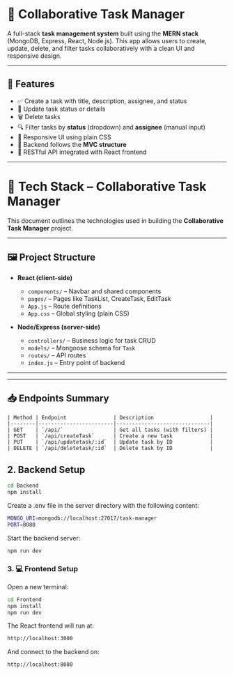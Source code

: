 # 📝 Collaborative Task Manager

A full-stack **task management system** built using the **MERN stack** (MongoDB, Express, React, Node.js). This app allows users to create, update, delete, and filter tasks collaboratively with a clean UI and responsive design.

---

## 🚀 Features

- ✅ Create a task with title, description, assignee, and status  
- 🔄 Update task status or details  
- 🗑️ Delete tasks  
- 🔍 Filter tasks by **status** (dropdown) and **assignee** (manual input)  
- 📱 Responsive UI using plain CSS  
- 🧩 Backend follows the **MVC structure**  
- 🔐 RESTful API integrated with React frontend  

---

# 🧰 Tech Stack – Collaborative Task Manager

This document outlines the technologies used in building the **Collaborative Task Manager** project.

---

## 🖼️ Project Structure

- **React (client-side)**
  - `components/` – Navbar and shared components
  - `pages/` – Pages like TaskList, CreateTask, EditTask
  - `App.js` – Route definitions
  - `App.css` – Global styling (plain CSS)

- **Node/Express (server-side)**
  - `controllers/` – Business logic for task CRUD
  - `models/` – Mongoose schema for `Task`
  - `routes/` – API routes
  - `index.js` – Entry point of backend

---


---

## 📥 Endpoints Summary
```
| Method | Endpoint               | Description                  |
|--------|------------------------|------------------------------|
| GET    | `/api/`                | Get all tasks (with filters) |
| POST   | `/api/createTask`      | Create a new task            |
| PUT    | `/api/updatetask/:id`  | Update task by ID            |
| DELETE | `/api/deletetask/:id`  | Delete task by ID            |
```
## 2. Backend Setup
``` bash
cd Backend
npm install
```
Create a .env file in the server directory with the following content:

``` bash
MONGO_URI=mongodb://localhost:27017/task-manager
PORT=8080
```
Start the backend server:
``` bash
npm run dev 
```
### 3. 💻 Frontend Setup
Open a new terminal:
``` bash
cd Frontend
npm install
npm run dev 
```

The React frontend will run at:
``` bash
http://localhost:3000
```
And connect to the backend on:
``` bash
http://localhost:8080

```